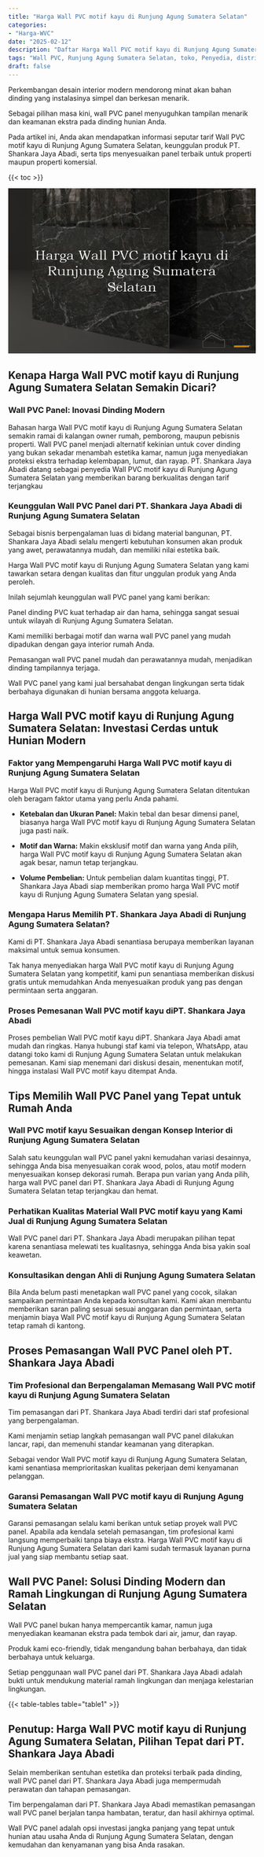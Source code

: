 ```yaml
---
title: "Harga Wall PVC motif kayu di Runjung Agung Sumatera Selatan"
categories: 
- "Harga-WVC"
date: "2025-02-12"
description: "Daftar Harga Wall PVC motif kayu di Runjung Agung Sumatera Selatan bagi tempat tinggal, office, dan gerai. Material unggulan, pilihan motif, pilihan warna elegan, beserta layanan penempatan oleh teknisi ahli dan kepastian resmi!|Servis penyediaan Wall PVC motif kayu di Runjung Agung Sumatera Selatan untuk kebutuhan rumah, office, maupun ritel, dengan produk terbaik dan penempatan oleh tenaga ahli ahli dan kepastian resmi.|Pilihan Wall PVC motif kayu di Runjung Agung Sumatera Selatan yang terpercaya bagi tempat tinggal, perkantoran, dan gerai, dengan panel terbaik dan pemasangan oleh tim profesional serta kepastian resmi.|Distribusi Wall PVC motif kayu di Runjung Agung Sumatera Selatan untuk hunian, perkantoran, dan toko, beserta panel terbaik dan instalasi dikerjakan oleh tenaga ahli profesional, disertai dengan kepastian resmi.}"
tags: "Wall PVC, Runjung Agung Sumatera Selatan, toko, Penyedia, distributor"
draft: false
---
```


Perkembangan desain interior modern mendorong minat akan bahan dinding yang instalasinya simpel dan berkesan menarik.

Sebagai pilihan masa kini, wall PVC panel menyuguhkan tampilan menarik dan keamanan ekstra pada dinding hunian Anda.

Pada artikel ini, Anda akan mendapatkan informasi seputar tarif Wall PVC motif kayu di Runjung Agung Sumatera Selatan, keunggulan produk PT. Shankara Jaya Abadi, serta tips menyesuaikan panel terbaik untuk properti maupun properti komersial.

{{< toc >}}

![Harga Wall PVC motif kayu di Runjung Agung Sumatera Selatan](/images/Harga-WVC/Harga-Wall-PVC-motif-kayu-di-Runjung-Agung-Sumatera-Selatan.png)


## Kenapa Harga Wall PVC motif kayu di Runjung Agung Sumatera Selatan Semakin Dicari?

### Wall PVC Panel: Inovasi Dinding Modern

Bahasan harga Wall PVC motif kayu di Runjung Agung Sumatera Selatan semakin ramai di kalangan owner rumah, pemborong, maupun pebisnis properti. Wall PVC panel menjadi alternatif kekinian untuk cover dinding yang bukan sekadar menambah estetika kamar, namun juga menyediakan proteksi ekstra terhadap kelembapan, lumut, dan rayap. PT. Shankara Jaya Abadi datang sebagai penyedia Wall PVC motif kayu di Runjung Agung Sumatera Selatan yang memberikan barang berkualitas dengan tarif terjangkau

### Keunggulan Wall PVC Panel dari PT. Shankara Jaya Abadi di Runjung Agung Sumatera Selatan

Sebagai bisnis berpengalaman luas di bidang material bangunan, PT. Shankara Jaya Abadi selalu mengerti kebutuhan konsumen akan produk yang awet, perawatannya mudah, dan memiliki nilai estetika baik.

Harga Wall PVC motif kayu di Runjung Agung Sumatera Selatan yang kami tawarkan setara dengan kualitas dan fitur unggulan produk yang Anda peroleh.

Inilah sejumlah keunggulan wall PVC panel yang kami berikan:

Panel dinding PVC kuat terhadap air dan hama, sehingga sangat sesuai untuk wilayah di Runjung Agung Sumatera Selatan.

Kami memiliki berbagai motif dan warna wall PVC panel yang mudah dipadukan dengan gaya interior rumah Anda.

Pemasangan wall PVC panel mudah dan perawatannya mudah, menjadikan dinding tampilannya terjaga.

Wall PVC panel yang kami jual bersahabat dengan lingkungan serta tidak berbahaya digunakan di hunian bersama anggota keluarga.

## Harga Wall PVC motif kayu di Runjung Agung Sumatera Selatan: Investasi Cerdas untuk Hunian Modern

### Faktor yang Mempengaruhi Harga Wall PVC motif kayu di Runjung Agung Sumatera Selatan

Harga Wall PVC motif kayu di Runjung Agung Sumatera Selatan ditentukan oleh beragam faktor utama yang perlu Anda pahami.

- **Ketebalan dan Ukuran Panel:** Makin tebal dan besar dimensi panel, biasanya harga Wall PVC motif kayu di Runjung Agung Sumatera Selatan juga pasti naik.

- **Motif dan Warna:** Makin eksklusif motif dan warna yang Anda pilih, harga Wall PVC motif kayu di Runjung Agung Sumatera Selatan akan agak besar, namun tetap terjangkau.

- **Volume Pembelian:** Untuk pembelian dalam kuantitas tinggi, PT. Shankara Jaya Abadi siap memberikan promo harga Wall PVC motif kayu di Runjung Agung Sumatera Selatan yang spesial.

### Mengapa Harus Memilih PT. Shankara Jaya Abadi di Runjung Agung Sumatera Selatan?

Kami di PT. Shankara Jaya Abadi senantiasa berupaya memberikan layanan maksimal untuk semua konsumen.

Tak hanya menyediakan harga Wall PVC motif kayu di Runjung Agung Sumatera Selatan yang kompetitif, kami pun senantiasa memberikan diskusi gratis untuk memudahkan Anda menyesuaikan produk yang pas dengan permintaan serta anggaran.

### Proses Pemesanan Wall PVC motif kayu diPT. Shankara Jaya Abadi

Proses pembelian Wall PVC motif kayu diPT. Shankara Jaya Abadi amat mudah dan ringkas. Hanya hubungi staf kami via telepon, WhatsApp, atau datangi toko kami di Runjung Agung Sumatera Selatan untuk melakukan pemesanan. Kami siap menemani dari diskusi desain, menentukan motif, hingga instalasi Wall PVC motif kayu ditempat Anda.

## Tips Memilih Wall PVC Panel yang Tepat untuk Rumah Anda

### Wall PVC motif kayu Sesuaikan dengan Konsep Interior di Runjung Agung Sumatera Selatan

Salah satu keunggulan wall PVC panel yakni kemudahan variasi desainnya, sehingga Anda bisa menyesuaikan corak wood, polos, atau motif modern menyesuaikan konsep dekorasi rumah. Berapa pun varian yang Anda pilih, harga wall PVC panel dari PT. Shankara Jaya Abadi di Runjung Agung Sumatera Selatan tetap terjangkau dan hemat.

### Perhatikan Kualitas Material Wall PVC motif kayu yang Kami Jual di Runjung Agung Sumatera Selatan

Wall PVC panel dari PT. Shankara Jaya Abadi merupakan pilihan tepat karena senantiasa melewati tes kualitasnya, sehingga Anda bisa yakin soal keawetan.

### Konsultasikan dengan Ahli di Runjung Agung Sumatera Selatan

Bila Anda belum pasti menetapkan wall PVC panel yang cocok, silakan sampaikan permintaan Anda kepada konsultan kami. Kami akan membantu memberikan saran paling sesuai sesuai anggaran dan permintaan, serta menjamin biaya Wall PVC motif kayu di Runjung Agung Sumatera Selatan tetap ramah di kantong.

## Proses Pemasangan Wall PVC Panel oleh PT. Shankara Jaya Abadi

### Tim Profesional dan Berpengalaman Memasang Wall PVC motif kayu di Runjung Agung Sumatera Selatan

Tim pemasangan dari PT. Shankara Jaya Abadi terdiri dari staf profesional yang berpengalaman.

Kami menjamin setiap langkah pemasangan wall PVC panel dilakukan lancar, rapi, dan memenuhi standar keamanan yang diterapkan.

Sebagai vendor Wall PVC motif kayu di Runjung Agung Sumatera Selatan, kami senantiasa memprioritaskan kualitas pekerjaan demi kenyamanan pelanggan.

### Garansi Pemasangan Wall PVC motif kayu di Runjung Agung Sumatera Selatan

Garansi pemasangan selalu kami berikan untuk setiap proyek wall PVC panel. Apabila ada kendala setelah pemasangan, tim profesional kami langsung memperbaiki tanpa biaya ekstra. Harga Wall PVC motif kayu di Runjung Agung Sumatera Selatan dari kami sudah termasuk layanan purna jual yang siap membantu setiap saat.

## Wall PVC Panel: Solusi Dinding Modern dan Ramah Lingkungan di Runjung Agung Sumatera Selatan

Wall PVC panel bukan hanya mempercantik kamar, namun juga menyediakan keamanan ekstra pada tembok dari air, jamur, dan rayap.

Produk kami eco-friendly, tidak mengandung bahan berbahaya, dan tidak berbahaya untuk keluarga.

Setiap penggunaan wall PVC panel dari PT. Shankara Jaya Abadi adalah bukti untuk mendukung material ramah lingkungan dan menjaga kelestarian lingkungan.

{{< table-tables table="table1" >}}

## Penutup: Harga Wall PVC motif kayu di Runjung Agung Sumatera Selatan, Pilihan Tepat dari PT. Shankara Jaya Abadi

Selain memberikan sentuhan estetika dan proteksi terbaik pada dinding, wall PVC panel dari PT. Shankara Jaya Abadi juga mempermudah perawatan dan tahapan pemasangan.

Tim berpengalaman dari PT. Shankara Jaya Abadi memastikan pemasangan wall PVC panel berjalan tanpa hambatan, teratur, dan hasil akhirnya optimal.

Wall PVC panel adalah opsi investasi jangka panjang yang tepat untuk hunian atau usaha Anda di Runjung Agung Sumatera Selatan, dengan kemudahan dan kenyamanan yang bisa Anda rasakan.